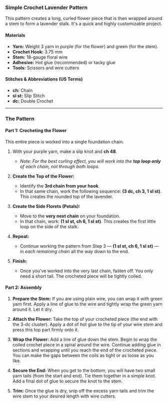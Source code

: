 ### **Simple Crochet Lavender Pattern**

This pattern creates a long, curled flower piece that is then wrapped around a stem to form a lavender stalk. It's a quick and highly customizable project.

#### **Materials**

*   **Yarn:** Weight 3 yarn in purple (for the flower) and green (for the stem).
*   **Crochet Hook:** 3.75 mm
*   **Stem:** 18-gauge floral wire
*   **Adhesive:** Hot glue (recommended) or tacky glue
*   **Tools:** Scissors and wire cutters

#### **Stitches & Abbreviations (US Terms)**

*   **ch:** Chain
*   **sl st:** Slip Stitch
*   **dc:** Double Crochet

---

### **The Pattern**

#### **Part 1: Crocheting the Flower**

This entire piece is worked into a single foundation chain.

1.  With your purple yarn, make a slip knot and **ch 48**.
    *   *Note: For the best curling effect, you will work into the **top loop only** of each chain, not through both loops.*

2.  **Create the Top of the Flower:**
    *   Identify the **3rd chain from your hook**.
    *   In that same chain, work the following sequence: **(3 dc, ch 3, 1 sl st)**. This creates the rounded top of the lavender.

3.  **Create the Side Florets (Petals):**
    *   Move to the **very next chain** on your foundation.
    *   In that chain, work: **(1 sl st, ch 6, 1 sl st)**. This creates the first little loop on the side of the stalk.

4.  **Repeat:**
    *   Continue working the pattern from Step 3 — **(1 sl st, ch 6, 1 sl st)** — in *each remaining chain* all the way down to the end.

5.  **Finish:**
    *   Once you've worked into the very last chain, fasten off. You only need a short tail. The crocheted piece will be tightly coiled.

#### **Part 2: Assembly**

1.  **Prepare the Stem:** If you are using plain wire, you can wrap it with green yarn first. Apply a line of glue to the wire and tightly wrap the green yarn around it. Let it dry.

2.  **Attach the Flower:** Take the top of your crocheted piece (the end with the 3-dc cluster). Apply a dot of hot glue to the tip of your wire stem and press this top part firmly onto it.

3.  **Wrap the Flower:** Add a line of glue down the stem. Begin to wrap the coiled crochet piece in a spiral around the wire. Continue adding glue in sections and wrapping until you reach the end of the crocheted piece. You can make the gaps between the coils as tight or as loose as you like.

4.  **Secure the End:** When you get to the bottom, you will have two small yarn tails (from the start and end). Tie them together in a simple knot. Add a final dot of glue to secure the knot to the stem.

5.  **Trim:** Once the glue is dry, snip off the excess yarn tails and trim the wire stem to your desired length with wire cutters.